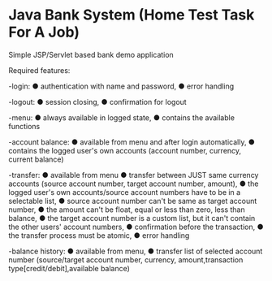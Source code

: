 # Java Bank System (Home Test Task For A Job)

Simple JSP/Servlet based bank demo application

Required features:

-login: 
	● authentication with name and password,
	● error handling

-logout: 
	● session closing,
	● confirmation for logout

-menu:
	● always available in logged state,
	● contains the available functions

-account balance: 
	● available from menu and after login automatically,
	● contains the logged user's own accounts (account number, currency, current balance)

-transfer:
	● available from menu
	● transfer between JUST same currency accounts (source account number, target account number, amount),
	● the logged user's own accounts/source account numbers have to be in a selectable list,
	● source account number can't be same as target account number,
	● the amount can't be float, equal or less than zero, less than balance,
	● the target account number is a custom list, but it can't contain the other users' account numbers,
	● confirmation before the transaction,
	● the transfer process must be atomic,
	● error handling

-balance history:
	● available from menu,
	● transfer list of selected account number (source/target account number, currency, amount,transaction type[credit/debit],available balance)